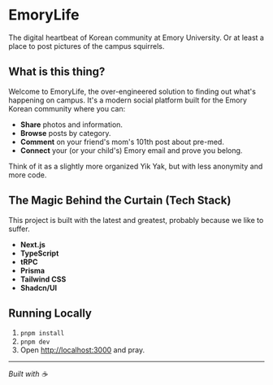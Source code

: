 # EmoryLife

The digital heartbeat of Korean community at Emory University. Or at least a place to post pictures of the campus squirrels.

## What is this thing?

Welcome to EmoryLife, the over-engineered solution to finding out what's happening on campus. It's a modern social platform built for the Emory Korean community where you can:

- **Share** photos and information.
- **Browse** posts by category.
- **Comment** on your friend's mom's 101th post about pre-med.
- **Connect** your (or your child's) Emory email and prove you belong.

Think of it as a slightly more organized Yik Yak, but with less anonymity and more code.

## The Magic Behind the Curtain (Tech Stack)

This project is built with the latest and greatest, probably because we like to suffer.

- **Next.js**
- **TypeScript**
- **tRPC**
- **Prisma**
- **Tailwind CSS**
- **Shadcn/UI**

## Running Locally

1.  `pnpm install`
2.  `pnpm dev`
3.  Open [http://localhost:3000](http://localhost:3000) and pray.

---

_Built with ☕_
